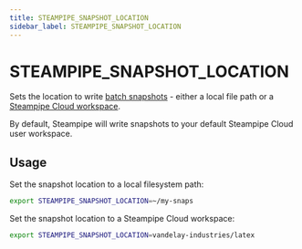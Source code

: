 ```yaml
---
title: STEAMPIPE_SNAPSHOT_LOCATION
sidebar_label: STEAMPIPE_SNAPSHOT_LOCATION
---
```



# STEAMPIPE_SNAPSHOT_LOCATION
Sets the location to write [batch snapshots](/docs/snapshots/batch-snapshots) - either a local file path or a [Steampipe Cloud workspace](/docs/cloud/workspaces).

By default, Steampipe will write snapshots to your default Steampipe Cloud user workspace.

## Usage 
Set the snapshot location to a local filesystem path:

```bash
export STEAMPIPE_SNAPSHOT_LOCATION=~/my-snaps
```


Set the snapshot location to a Steampipe Cloud workspace:

```bash
export STEAMPIPE_SNAPSHOT_LOCATION=vandelay-industries/latex 
```